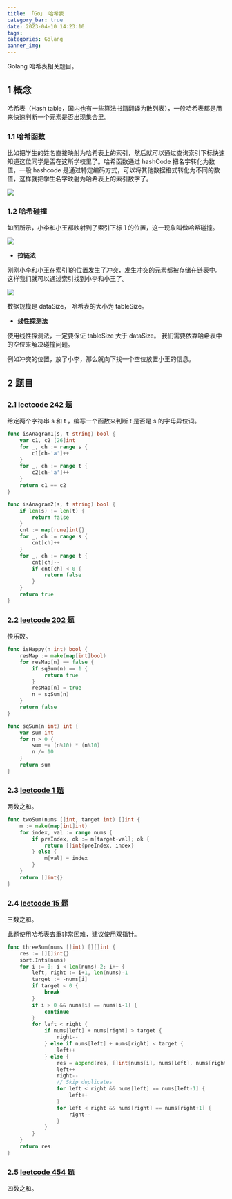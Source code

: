 ```yaml
---
title: 「Go」 哈希表
category_bar: true
date: 2023-04-10 14:23:10
tags:
categories: Golang
banner_img:
---
```


Golang 哈希表相关题目。

<!-- more -->

## 1 概念

哈希表（Hash table，国内也有一些算法书籍翻译为散列表），一般哈希表都是用来快速判断一个元素是否出现集合里。

### 1.1 哈希函数

比如把学生的姓名直接映射为哈希表上的索引，然后就可以通过查询索引下标快速知道这位同学是否在这所学校里了。哈希函数通过 hashCode 把名字转化为数值，一般 hashcode 是通过特定编码方式，可以将其他数据格式转化为不同的数值，这样就把学生名字映射为哈希表上的索引数字了。

![](1.png)

### 1.2 哈希碰撞

如图所示，小李和小王都映射到了索引下标 1 的位置，这一现象叫做哈希碰撞。

![](2.png)

* **拉链法**

刚刚小李和小王在索引1的位置发生了冲突，发生冲突的元素都被存储在链表中。 这样我们就可以通过索引找到小李和小王了。

![](3.png)

数据规模是 dataSize， 哈希表的大小为 tableSize。

* **线性探测法**

使用线性探测法，一定要保证 tableSize 大于 dataSize。 我们需要依靠哈希表中的空位来解决碰撞问题。

例如冲突的位置，放了小李，那么就向下找一个空位放置小王的信息。

## 2 题目

### 2.1 [leetcode 242 题](https://leetcode.cn/problems/valid-anagram/)

给定两个字符串 s 和 t ，编写一个函数来判断 t 是否是 s 的字母异位词。

```go
func isAnagram1(s, t string) bool {
    var c1, c2 [26]int
    for _, ch := range s {
        c1[ch-'a']++
    }
    for _, ch := range t {
        c2[ch-'a']++
    }
    return c1 == c2
}

func isAnagram2(s, t string) bool {
    if len(s) != len(t) {
        return false
    }
    cnt := map[rune]int{}
    for _, ch := range s {
        cnt[ch]++
    }
    for _, ch := range t {
        cnt[ch]--
        if cnt[ch] < 0 {
            return false
        }
    }
    return true
}
```

### 2.2 [leetcode 202 题](https://leetcode.cn/problems/happy-number/)

快乐数。

```go
func isHappy(n int) bool {
    resMap := make(map[int]bool)
    for resMap[n] == false {
        if sqSum(n) == 1 {
            return true
        }
        resMap[n] = true
        n = sqSum(n)
    }
    return false
}

func sqSum(n int) int {
    var sum int
    for n > 0 {
        sum += (n%10) * (n%10)
        n /= 10
    }
    return sum
}
```

### 2.3 [leetcode 1 题](https://leetcode.cn/problems/two-sum/)

两数之和。

```go
func twoSum(nums []int, target int) []int {
    m := make(map[int]int)
    for index, val := range nums {
        if preIndex, ok := m[target-val]; ok {
            return []int{preIndex, index}
        } else {
            m[val] = index
        }
    }
    return []int{}
}
```

### 2.4 [leetcode 15 题](https://leetcode.cn/problems/3sum/)

三数之和。

此题使用哈希表去重非常困难，建议使用双指针。

```go
func threeSum(nums []int) [][]int {
    res := [][]int{}
    sort.Ints(nums)
    for i := 0; i < len(nums)-2; i++ {
        left, right := i+1, len(nums)-1 
        target := -nums[i]
        if target < 0 {
            break
        }
        if i > 0 && nums[i] == nums[i-1] {
			continue
		}
        for left < right {
            if nums[left] + nums[right] > target {
                right--
            } else if nums[left] + nums[right] < target {
                left++
            } else {
                res = append(res, []int{nums[i], nums[left], nums[right]})
                left++
                right--
                // Skip duplicates
                for left < right && nums[left] == nums[left-1] {
                    left++
                }
                for left < right && nums[right] == nums[right+1] {
                    right--
                }
            }
        }
    }
    return res
}
```

### 2.5 [leetcode 454 题](https://leetcode.cn/problems/4sum-ii/)

四数之和。